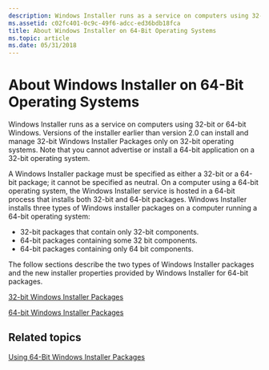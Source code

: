 ```yaml
---
description: Windows Installer runs as a service on computers using 32-bit or 64-bit Windows.
ms.assetid: c02fc401-0c9c-49f6-adcc-ed36bdb18fca
title: About Windows Installer on 64-Bit Operating Systems
ms.topic: article
ms.date: 05/31/2018
---
```


# About Windows Installer on 64-Bit Operating Systems

Windows Installer runs as a service on computers using 32-bit or 64-bit Windows. Versions of the installer earlier than version 2.0 can install and manage 32-bit Windows Installer Packages only on 32-bit operating systems. Note that you cannot advertise or install a 64-bit application on a 32-bit operating system.

A Windows Installer package must be specified as either a 32-bit or a 64-bit package; it cannot be specified as neutral. On a computer using a 64-bit operating system, the Windows Installer service is hosted in a 64-bit process that installs both 32-bit and 64-bit packages. Windows Installer installs three types of Windows installer packages on a computer running a 64-bit operating system:

-   32-bit packages that contain only 32-bit components.
-   64-bit packages containing some 32 bit components.
-   64-bit packages containing only 64 bit components.

The follow sections describe the two types of Windows Installer packages and the new installer properties provided by Windows Installer for 64-bit packages.

[32-bit Windows Installer Packages](32-bit-windows-installer-packages.md)

[64-bit Windows Installer Packages](64-bit-windows-installer-packages.md)

## Related topics

<dl> <dt>

[Using 64-Bit Windows Installer Packages](using-64-bit-windows-installer-packages.md)
</dt> </dl>

 

 



